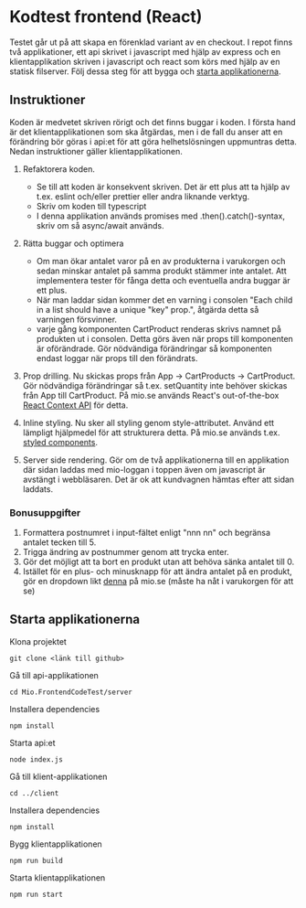 # Kodtest frontend (React)

Testet går ut på att skapa en förenklad variant av en checkout.
I repot finns två applikationer, ett api skrivet i javascript med hjälp av express och en klientapplikation skriven i javascript och react som körs med hjälp av en statisk filserver.
Följ dessa steg för att bygga och [starta applikationerna](#starta-applikationerna).

## Instruktioner

Koden är medvetet skriven rörigt och det finns buggar i koden. I första hand är det klientapplikationen som ska åtgärdas, men i de fall du anser att en förändring bör göras i api:et för att göra helhetslösningen uppmuntras detta. Nedan instruktioner gäller klientapplikationen.

1. Refaktorera koden.

    * Se till att koden är konsekvent skriven. Det är ett plus att ta hjälp av t.ex. eslint och/eller prettier eller andra liknande verktyg.
    * Skriv om koden till typescript
    * I denna applikation används promises med .then().catch()-syntax, skriv om så async/await används.

2. Rätta buggar och optimera

    * Om man ökar antalet varor på en av produkterna i varukorgen och sedan minskar antalet på samma produkt stämmer inte antalet. Att implementera tester för fånga detta och eventuella andra buggar är ett plus.
    * När man laddar sidan kommer det en varning i consolen "Each child in a list should have a unique "key" prop.", åtgärda detta så varningen försvinner.
    * varje gång komponenten CartProduct renderas skrivs namnet på produkten ut i consolen. Detta görs även när props till komponenten är oförändrade. Gör nödvändiga förändringar så komponenten endast loggar när props till den förändrats.

3. Prop drilling. Nu skickas props från App -> CartProducts -> CartProduct. Gör nödvändiga förändringar så t.ex. setQuantity inte behöver skickas från App till CartProduct. På mio.se används React's out-of-the-box [React Context API](https://react.dev/reference/react/createContext) för detta.

4. Inline styling. Nu sker all styling genom style-attributet. Använd ett lämpligt hjälpmedel för att strukturera detta. På mio.se används t.ex. [styled components](https://styled-components.com/). 

5. Server side rendering. Gör om de två applikationerna till en applikation där sidan laddas med
mio-loggan i toppen även om javascript är avstängt i webbläsaren. Det är ok att kundvagnen hämtas efter att sidan laddats.

### Bonusuppgifter

1. Formattera postnumret i input-fältet enligt "nnn nn" och begränsa antalet tecken till 5.
2. Trigga ändring av postnummer genom att trycka enter.
3. Gör det möjligt att ta bort en produkt utan att behöva sänka antalet till 0.
4. Istället för en plus- och minusknapp för att ändra antalet på en produkt, gör en dropdown likt [denna](https://www.mio.se/varukorg) på mio.se (måste ha nåt i varukorgen för att se)

## Starta applikationerna

Klona projektet

```
git clone <länk till github>
```

Gå till api-applikationen
```
cd Mio.FrontendCodeTest/server
```

Installera dependencies
```
npm install
```

Starta api:et
```
node index.js
```

Gå till klient-applikationen
```
cd ../client
```

Installera dependencies
```
npm install
```

Bygg klientapplikationen
```
npm run build
```

Starta klientapplikationen
```
npm run start
```